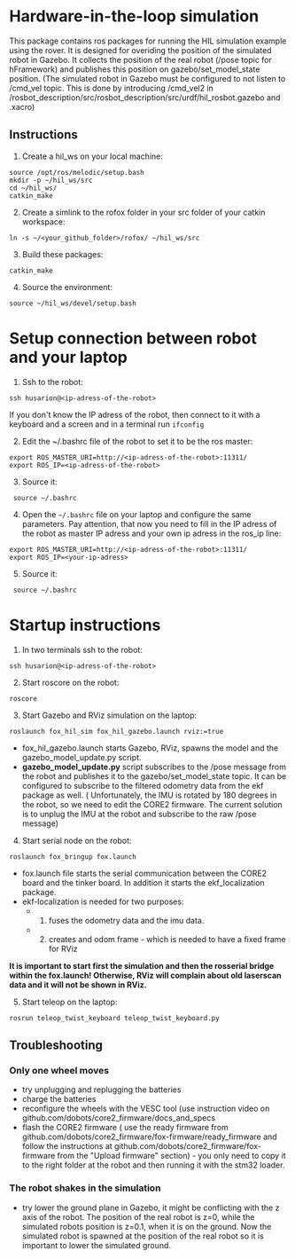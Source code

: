 # Hardware-in-the-loop simulation 

This package contains  ros packages for running the HIL simulation example using the rover.
It is designed for overiding the position of the simulated robot in Gazebo. It collects the position of the real robot (/pose topic for hFramework) and publishes this position on gazebo/set_model_state position. (The simulated robot in Gazebo must be configured to not listen to /cmd_vel topic. This is done by introducing /cmd_vel2 in /rosbot_description/src/rosbot_description/src/urdf/hil_rosbot.gazebo and .xacro)

## Instructions 

1. Create a hil_ws on your local machine:
 ```
source /opt/ros/melodic/setup.bash
mkdir -p ~/hil_ws/src
cd ~/hil_ws/
catkin_make
 ```

2. Create a simlink to the rofox folder  in your src folder of your catkin workspace: 
```
ln -s ~/<your_github_folder>/rofox/ ~/hil_ws/src
```

3.  Build these packages:
```
catkin_make
```
4. Source the environment:
```
source ~/hil_ws/devel/setup.bash
```

# Setup connection between robot and your laptop

1. Ssh to the robot:
```
ssh husarion@<ip-adress-of-the-robot>
```
If you don't know the IP adress of the robot, then connect to it with a keyboard and a screen and in a terminal run `ifconfig`

2. Edit the ~/.bashrc file of the robot to set it to be the ros master:
```
export ROS_MASTER_URI=http://<ip-adress-of-the-robot>:11311/
export ROS_IP=<ip-adress-of-the-robot>
```
3. Source it:
```
 source ~/.bashrc 
 ```

4. Open the `~/.bashrc` file on your laptop and configure the same parameters. Pay attention, that now you need to fill in the IP adress of the robot as master IP adress and your own ip adress in the ros_ip line:
```
export ROS_MASTER_URI=http://<ip-adress-of-the-robot>:11311/
export ROS_IP=<your-ip-adress>
```

5. Source it:
```
 source ~/.bashrc 
 ```

# Startup instructions

1. In two terminals ssh to the robot:
```
ssh husarion@<ip-adress-of-the-robot>
```

2. Start roscore on the robot:
```
roscore
```

3. Start Gazebo and RViz simulation on the laptop:
```
roslaunch fox_hil_sim fox_hil_gazebo.launch rviz:=true
```
- fox_hil_gazebo.launch starts Gazebo, RViz, spawns the model and the gazebo_model_update.py script. 
- **gazebo_model_update.py** script subscribes to the /pose message from the robot and publishes it to the gazebo/set_model_state topic. It can be configured to subscribe to the filtered odometry data from the ekf package as well. ( Unfortunately, the IMU is rotated by 180 degrees in the robot, so we need to edit the CORE2 firmware. The current solution is to unplug the IMU at the robot and subscribe to the raw /pose message)

4. Start serial node on the robot:
```
roslaunch fox_bringup fox.launch
```
- fox.launch file starts the serial communication between the CORE2 board and the tinker board. In addition it starts the ekf_localization package. 
- ekf-localization is needed for two purposes: 
	- 1. fuses the odometry data and the imu data.
	- 2. creates and odom frame - which is needed to have a fixed frame for RViz

**It is important to start first the simulation and then the rosserial bridge within the fox.launch! Otherwise, RViz will complain about old laserscan data and it will not be shown in RViz.**

5. Start teleop on the laptop:
```
rosrun teleop_twist_keyboard teleop_twist_keyboard.py 
```
## Troubleshooting

### Only one wheel moves
- try unplugging and replugging the batteries
- charge the batteries
- reconfigure the wheels with the VESC tool (use instruction video on github.com/dobots/core2_firmware/docs_and_specs
- flash the CORE2 firmware ( use the ready firmware from github.com/dobots/core2_firmware/fox-firmware/ready_firmware and follow the instructions at github.com/dobots/core2_firmware/fox-firmware from the "Upload firmware" section) - you only need to copy it to the right folder at the robot and then running it with the stm32 loader.

### The robot shakes in the simulation
- try lower the ground plane in Gazebo, it might be conflicting with the z axis of the robot. The position of the real robot is z=0, while the simulated robots position is z=0.1, when it is on the ground. Now the simulated robot is spawned at the position of the real robot so it is important to lower the simulated ground.
